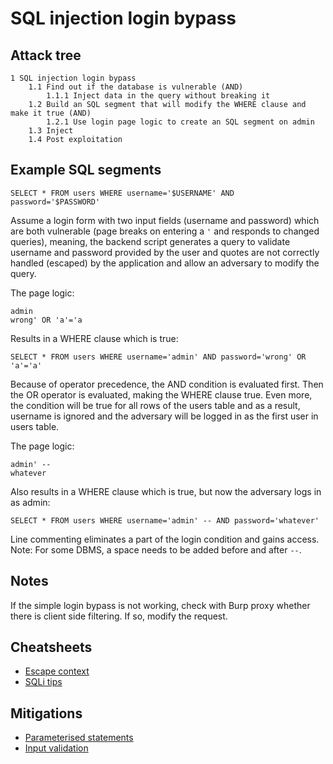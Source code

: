 # SQL injection login bypass

## Attack tree

```text
1 SQL injection login bypass
    1.1 Find out if the database is vulnerable (AND)
        1.1.1 Inject data in the query without breaking it
    1.2 Build an SQL segment that will modify the WHERE clause and make it true (AND)
        1.2.1 Use login page logic to create an SQL segment on admin 
    1.3 Inject 
    1.4 Post exploitation
```

## Example SQL segments

```text
SELECT * FROM users WHERE username='$USERNAME' AND password='$PASSWORD'
```

Assume a login form with two input fields (username and password) which are both vulnerable (page breaks on 
entering a `'` and responds to changed queries), meaning, the backend script generates a query to validate username and 
password provided by the user and quotes are not correctly handled (escaped) by the application and allow an adversary 
to modify the query. 

The page logic:

```text
admin
wrong' OR 'a'='a
```

Results in a WHERE clause which is true:

```text
SELECT * FROM users WHERE username='admin' AND password='wrong' OR 'a'='a'
```
Because of operator precedence, the AND condition is evaluated first. Then the OR operator is evaluated, making the 
WHERE clause true. Even more, the condition will be true for all rows of the users table and as a result,
username is ignored and the adversary will be logged in as the first user in users table.

The page logic:

```text
admin' --
whatever
```

Also results in a WHERE clause which is true, but now the adversary logs in as admin:

```text
SELECT * FROM users WHERE username='admin' -- AND password='whatever'
```

Line commenting eliminates a part of the login condition and gains access.
Note: For some DBMS, a space needs to be added before and after `--`.

## Notes

If the simple login bypass is not working, check with Burp proxy whether there is client side filtering. If so, modify the request.

## Cheatsheets
* [Escape context](cheatsheets:docs/databases/escape-context)
* [SQLi tips](cheatsheets:docs/databases/sqli-tips)

## Mitigations
* [Parameterised statements](app-mitigations:docs/databases/parameterisation)
* [Input validation](app-mitigations:docs/databases/input)
